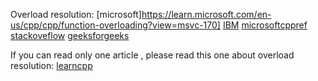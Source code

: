 Overload resolution: [microsoft]https://learn.microsoft.com/en-us/cpp/cpp/function-overloading?view=msvc-170] [IBM](https://www.ibm.com/docs/en/i/7.3?topic=conversions-function-argument)
[microsoft](https://learn.microsoft.com/en-us/cpp/cpp/type-conversions-and-type-safety-modern-cpp?view=msvc-170)[cppref](https://en.cppreference.com/w/cpp/language/overload_resolution)
[stackoveflow](https://stackoverflow.com/questions/29961100/c-function-match-priority) [geeksforgeeks](https://www.geeksforgeeks.org/calling-of-overloaded-subroutines-and-ways-for-finding-accurate-match-in-c/)

If you can read only one article , please read this one about overload resolution: [learncpp](https://www.learncpp.com/cpp-tutorial/function-overload-resolution-and-ambiguous-matches/)
